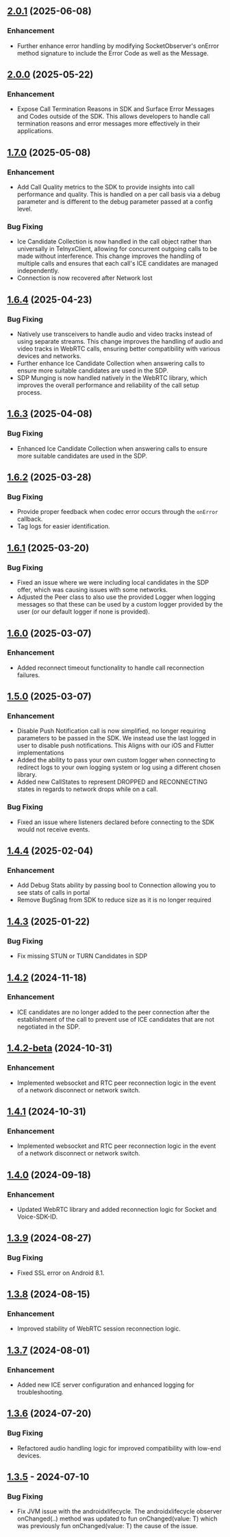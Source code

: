 ## [2.0.1](https://github.com/team-telnyx/telnyx-webrtc-android/releases/tag/2.0.1) (2025-06-08)

### Enhancement
- Further enhance error handling by modifying SocketObserver's onError method signature to include the Error Code as well as the Message.


## [2.0.0](https://github.com/team-telnyx/telnyx-webrtc-android/releases/tag/2.0.0) (2025-05-22)

### Enhancement
- Expose Call Termination Reasons in SDK and Surface Error Messages and Codes outside of the SDK. This allows developers to handle call termination reasons and error messages more effectively in their applications.

## [1.7.0](https://github.com/team-telnyx/telnyx-webrtc-android/releases/tag/1.7.0) (2025-05-08)

### Enhancement
- Add Call Quality metrics to the SDK to provide insights into call performance and quality. This is handled on a per call basis via a debug parameter and is different to the debug parameter passed at a config level.

### Bug Fixing
- Ice Candidate Collection is now handled in the call object rather than universally in TelnyxClient, allowing for concurrent outgoing calls to be made without interference. This change improves the handling of multiple calls and ensures that each call's ICE candidates are managed independently.
- Connection is now recovered after Network lost

## [1.6.4](https://github.com/team-telnyx/telnyx-webrtc-android/releases/tag/1.6.3) (2025-04-23)

### Bug Fixing
- Natively use transceivers to handle audio and video tracks instead of using separate streams. This change improves the handling of audio and video tracks in WebRTC calls, ensuring better compatibility with various devices and networks.
- Further enhance Ice Candidate Collection when answering calls to ensure more suitable candidates are used in the SDP.
- SDP Munging is now handled natively in the WebRTC library, which improves the overall performance and reliability of the call setup process.

## [1.6.3](https://github.com/team-telnyx/telnyx-webrtc-android/releases/tag/1.6.3) (2025-04-08)

### Bug Fixing
- Enhanced Ice Candidate Collection when answering calls to ensure more suitable candidates are used in the SDP.

## [1.6.2](https://github.com/team-telnyx/telnyx-webrtc-android/releases/tag/1.6.2) (2025-03-28)

### Bug Fixing
- Provide proper feedback when codec error occurs through the `onError` callback.
- Tag logs for easier identification.


## [1.6.1](https://github.com/team-telnyx/telnyx-webrtc-android/releases/tag/1.6.1) (2025-03-20)

### Bug Fixing
- Fixed an issue where we were including local candidates in the SDP offer, which was causing issues with some networks.
- Adjusted the Peer class to also use the provided Logger when logging messages so that these can be used by a custom logger provided by the user (or our default logger if none is provided).

## [1.6.0](https://github.com/team-telnyx/telnyx-webrtc-android/releases/tag/1.6.0) (2025-03-07)

### Enhancement
- Added reconnect timeout functionality to handle call reconnection failures.

## [1.5.0](https://github.com/team-telnyx/telnyx-webrtc-android/releases/tag/1.5.0) (2025-03-07)

### Enhancement

- Disable Push Notification call is now simplified, no longer requiring parameters to be passed in the SDK. We instead use the last logged in user to disable push notifications. This Aligns with our iOS and Flutter implementations
- Added the ability to pass your own custom logger when connecting to redirect logs to your own logging system or log using a different chosen library.
- Added new CallStates to represent DROPPED and RECONNECTING states in regards to network drops while on a call.

### Bug Fixing
- Fixed an issue where listeners declared before connecting to the SDK would not receive events.

## [1.4.4](https://github.com/team-telnyx/telnyx-webrtc-android/releases/tag/1.4.4) (2025-02-04)

### Enhancement

- Add Debug Stats ability by passing bool to Connection allowing you to see stats of calls in portal
- Remove BugSnag from SDK to reduce size as it is no longer required

## [1.4.3](https://github.com/team-telnyx/telnyx-webrtc-android/releases/tag/1.4.3) (2025-01-22)

### Bug Fixing

- Fix missing STUN or TURN Candidates in SDP

## [1.4.2](https://github.com/team-telnyx/telnyx-webrtc-android/releases/tag/1.4.2) (2024-11-18)

### Enhancement

- ICE candidates are no longer added to the peer connection after the establishment of the call to prevent use of ICE candidates that are not negotiated in the SDP.

## [1.4.2-beta](https://github.com/team-telnyx/telnyx-webrtc-android/releases/tag/1.4.2-beta) (2024-10-31)

### Enhancement

- Implemented websocket and RTC peer reconnection logic in the event of a network disconnect or network switch.

## [1.4.1](https://github.com/team-telnyx/telnyx-webrtc-android/releases/tag/1.4.1) (2024-10-31)

### Enhancement

- Implemented websocket and RTC peer reconnection logic in the event of a network disconnect or network switch.

## [1.4.0](https://github.com/team-telnyx/telnyx-webrtc-android/releases/tag/1.4.0) (2024-09-18)

### Enhancement

- Updated WebRTC library and added reconnection logic for Socket and Voice-SDK-ID.

## [1.3.9](https://github.com/team-telnyx/telnyx-webrtc-android/releases/tag/1.3.9) (2024-08-27)

### Bug Fixing

- Fixed SSL error on Android 8.1.

## [1.3.8](https://github.com/team-telnyx/telnyx-webrtc-android/releases/tag/1.3.8) (2024-08-15)

### Enhancement

- Improved stability of WebRTC session reconnection logic.

## [1.3.7](https://github.com/team-telnyx/telnyx-webrtc-android/releases/tag/1.3.7) (2024-08-01)

### Enhancement

- Added new ICE server configuration and enhanced logging for troubleshooting.

## [1.3.6](https://github.com/team-telnyx/telnyx-webrtc-android/releases/tag/1.3.6) (2024-07-20)

### Bug Fixing

- Refactored audio handling logic for improved compatibility with low-end devices.

## [1.3.5](https://github.com/team-telnyx/telnyx-webrtc-android/releases/tag/1.3.5) - 2024-07-10

### Bug Fixing

- Fix JVM issue with the androidxlifecycle. The androidxlifecycle observer  onChanged(..) method was updated to  fun onChanged(value: T) which was previously fun onChanged(value: T) the cause of the issue.
